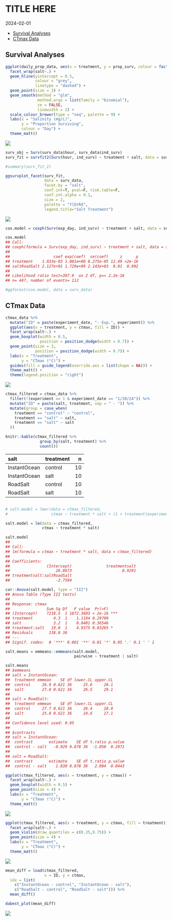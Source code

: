 TITLE HERE
================
2024-02-01

- [Survival Analyses](#survival-analyses)
- [CTmax Data](#ctmax-data)

## Survival Analyses

``` r
ggplot(daily_prop_data, aes(x = treatment, y = prop_surv, colour = factor(exp_day))) + 
  facet_wrap(salt~.) + 
  geom_hline(yintercept = 0.5,
             colour = "grey", 
             linetype = "dashed") + 
  geom_point(size = 3) + 
  geom_smooth(method = "glm", 
              method.args = list(family = "binomial"), 
              se = FALSE,
              linewidth = 2) + 
  scale_colour_brewer(type = "seq", palette = 9) + 
  labs(x = "Salinity (mg/L)",
       y = "Proportion Surviving",
       colour = "Day") + 
  theme_matt()
```

<img src="../Figures/report/unnamed-chunk-1-1.png" style="display: block; margin: auto;" />

``` r
surv_obj = Surv(surv_data$hour, surv_data$ind_surv)
surv_fit = survfit2(Surv(hour, ind_surv) ~ treatment + salt, data = surv_data)

#summary(surv_fit_2)

ggsurvplot_facet(surv_fit, 
                 data = surv_data,
                 facet.by = "salt",
                 conf.int=T, pval=F, risk.table=F, 
                 conf.int.alpha = 0.1,
                 size = 2,
                 palette = "YlOrRd",
                 legend.title="Salt Treatment")
```

<img src="../Figures/report/unnamed-chunk-2-1.png" style="display: block; margin: auto;" />

``` r
cox.model = coxph(Surv(exp_day, ind_surv) ~ treatment + salt, data = surv_data)

cox.model
## Call:
## coxph(formula = Surv(exp_day, ind_surv) ~ treatment + salt, data = surv_data)
## 
##                   coef exp(coef)  se(coef)     z      p
## treatment    1.033e-03 1.001e+00 8.275e-05 12.49 <2e-16
## saltRoadSalt 2.127e+01 1.729e+09 2.143e+03  0.01  0.992
## 
## Likelihood ratio test=397.9  on 2 df, p=< 2.2e-16
## n= 447, number of events= 112

#ggforest(cox.model, data = surv_data)
```

## CTmax Data

``` r
ctmax_data %>%  
  mutate("ID" = paste(experiment_date, "- Exp.", experiment)) %>% 
  ggplot(aes(x = treatment, y = ctmax, fill = ID)) +
  facet_wrap(salt~.) +
  geom_boxplot(width = 0.5,
               position = position_dodge(width = 0.7)) +
  geom_point(size = 3,
             position = position_dodge(width = 0.7)) + 
  labs(x = "Treatment", 
       y = "CTmax (°C)") + 
  guides(fill = guide_legend(override.aes = list(shape = NA))) + 
  theme_matt() + 
  theme(legend.position = "right")
```

<img src="../Figures/report/unnamed-chunk-4-1.png" style="display: block; margin: auto;" />

``` r
ctmax_filtered = ctmax_data %>% 
  filter(!(experiment == 1 & experiment_date == "1/20/24")) %>% 
  mutate("ID" = paste(salt, treatment, sep = " - ")) %>% 
  mutate(group = case_when(
    treatment == "control" ~ "control",
    treatment == "salt" ~ salt,
    treatment == "salt" ~ salt
  ))

knitr::kable(ctmax_filtered %>% 
               group_by(salt, treatment) %>%  
               count())
```

| salt         | treatment |   n |
|:-------------|:----------|----:|
| InstantOcean | control   |  10 |
| InstantOcean | salt      |  10 |
| RoadSalt     | control   |  10 |
| RoadSalt     | salt      |  10 |

``` r

# salt.model = lmer(data = ctmax_filtered, 
#                   ctmax ~ treatment * salt + (1 + treatment|experiment_date))

salt.model = lm(data = ctmax_filtered,
                ctmax ~ treatment * salt)

salt.model
## 
## Call:
## lm(formula = ctmax ~ treatment * salt, data = ctmax_filtered)
## 
## Coefficients:
##                (Intercept)               treatmentsalt                saltRoadSalt  
##                    26.8673                      0.9291                      0.8049  
## treatmentsalt:saltRoadSalt  
##                    -2.7594

car::Anova(salt.model, type = "III")
## Anova Table (Type III tests)
## 
## Response: ctmax
##                Sum Sq Df   F value  Pr(>F)    
## (Intercept)    7218.5  1 1872.3603 < 2e-16 ***
## treatment         4.3  1    1.1194 0.29709    
## salt              3.2  1    0.8401 0.36546    
## treatment:salt   19.0  1    4.9375 0.03265 *  
## Residuals       138.8 36                      
## ---
## Signif. codes:  0 '***' 0.001 '**' 0.01 '*' 0.05 '.' 0.1 ' ' 1

salt.means = emmeans::emmeans(salt.model,
                              pairwise ~ treatment | salt)

salt.means
## $emmeans
## salt = InstantOcean:
##  treatment emmean    SE df lower.CL upper.CL
##  control     26.9 0.621 36     25.6     28.1
##  salt        27.8 0.621 36     26.5     29.1
## 
## salt = RoadSalt:
##  treatment emmean    SE df lower.CL upper.CL
##  control     27.7 0.621 36     26.4     28.9
##  salt        25.8 0.621 36     24.6     27.1
## 
## Confidence level used: 0.95 
## 
## $contrasts
## salt = InstantOcean:
##  contrast       estimate    SE df t.ratio p.value
##  control - salt   -0.929 0.878 36  -1.058  0.2971
## 
## salt = RoadSalt:
##  contrast       estimate    SE df t.ratio p.value
##  control - salt    1.830 0.878 36   2.084  0.0443
```

``` r
ggplot(ctmax_filtered, aes(x = treatment, y = ctmax)) +
  facet_wrap(salt~.) + 
  geom_boxplot(width = 0.5) +
  geom_point(size = 4) + 
  labs(x = "Treatment", 
       y = "CTmax (°C)") + 
  theme_matt()
```

<img src="../Figures/report/unnamed-chunk-6-1.png" style="display: block; margin: auto;" />

``` r
ggplot(ctmax_filtered, aes(x = treatment, y = ctmax, fill = treatment)) +
  facet_wrap(salt~.) + 
  geom_violin(draw_quantiles = c(0.25,0.75)) + 
  geom_point(size = 4) + 
  labs(x = "Treatment", 
       y = "CTmax (°C)") + 
  theme_matt()
```

<img src="../Figures/report/unnamed-chunk-7-1.png" style="display: block; margin: auto;" />

``` r
mean_diff = load(ctmax_filtered, 
                 x = ID, y = ctmax,
  idx = list(
    c("InstantOcean - control", "InstantOcean - salt"),
    c("RoadSalt - control", "RoadSalt - salt"))) %>%
  mean_diff()

dabest_plot(mean_diff)
```

<img src="../Figures/report/unnamed-chunk-8-1.png" style="display: block; margin: auto;" />
